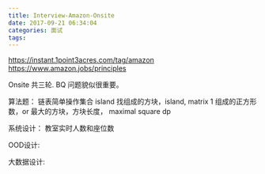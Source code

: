 ```yaml
---
title: Interview-Amazon-Onsite
date: 2017-09-21 06:34:04
categories: 面试
tags:
---
```

https://instant.1point3acres.com/tag/amazon
https://www.amazon.jobs/principles

Onsite 共三轮.
BQ 问题貌似很重要。

算法题：
链表简单操作集合
island 找组成的方块，island, matrix 1 组成的正方形数，or 最大的方块，方块长度， maximal square dp

系统设计：
教室实时人数和座位数

OOD设计:

大数据设计:

